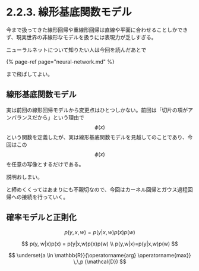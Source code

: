 # 2.2.3. 線形基底関数モデル

今まで扱ってきた線形回帰や重線形回帰は直線や平面に合わせることしかできず、現実世界の非線形なモデルを扱うには表現力が乏しすぎる。

ニューラルネットについて知りたい人は今回を読んだあとで

{% page-ref page="neural-network.md" %}

まで飛ばしてよい。

## 線形基底関数モデル

実は前回の線形回帰モデルから変更点はひとつしかない。前回は「切片の項がアンバランスだから」という理由で$$\phi(x)$$という関数を定義したが、実は線形基底関数モデルを見越してのことであり、今回はこの$$\phi(x)$$を任意の写像とするだけである。

説明おしまい。

と締めくくってはあまりにも不親切なので、今回はカーネル回帰とガウス過程回帰への接続を行っていく。



## 確率モデルと正則化

$$
p(y, x, w) = p(y|x,w)p(x)p(w)
$$

$$
p(y, w|x)p(x) = p(y|x,w)p(x)p(w) \\
p(y,w|x)=p(y|x,w)p(w)
$$

$$
\underset{a \in \mathbb{R}}{\operatorname{arg} \operatorname{max}} \,\,p (\mathcal{D})
$$

